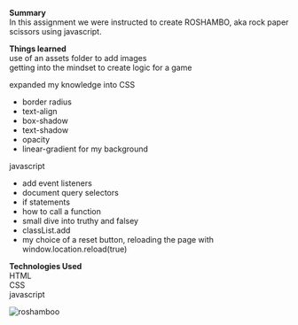  <strong>Summary</strong><br/>
In this assignment we were instructed to create ROSHAMBO, aka rock paper scissors using javascript.    

<strong>Things learned</strong><br/>
use of an assets folder to add images<br/>
getting into the mindset to create logic for a game<br/>

expanded my knowledge into CSS<br/>
  - border radius <br/>
  - text-align <br/>
  - box-shadow <br/>
  - text-shadow <br/>
  - opacity <br/>
  - linear-gradient for my background <br/>

javascript<br/>
 - add event listeners<br/>
 - document query selectors<br/>
 - if statements<br/>
 - how to call a function<br/>
 - small dive into truthy and falsey<br/>
 - classList.add <br/>
 - my choice of a reset button, reloading the page with window.location.reload(true)<br/>
 

<strong>Technologies Used</strong><br/>
HTML<br/>
CSS<br/>
javascript<br/>


![roshamboo](https://user-images.githubusercontent.com/44300521/49692414-73828f80-fb28-11e8-85b5-54ed99bd5a12.gif)



